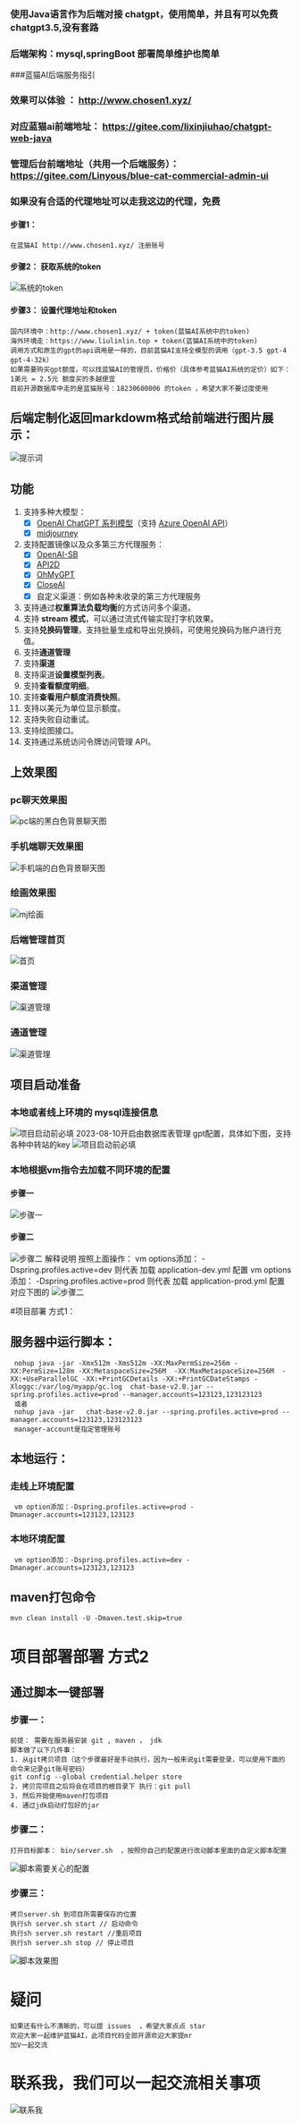 ### 使用Java语言作为后端对接 chatgpt，使用简单，并且有可以免费chatgpt3.5,没有套路
 ### 后端架构：mysql,springBoot 部署简单维护也简单
 ###蓝猫AI后端服务指引
### 效果可以体验 ： http://www.chosen1.xyz/
### 对应蓝猫ai前端地址： https://gitee.com/lixinjiuhao/chatgpt-web-java
### 管理后台前端地址（共用一个后端服务）：https://gitee.com/Linyous/blue-cat-commercial-admin-ui
 ### 如果没有合适的代理地址可以走我这边的代理，免费
 #### 步骤1：
    在蓝猫AI http://www.chosen1.xyz/ 注册账号
 #### 步骤2： 获取系统的token
 ![系统的token](image/config.jpeg)
 
  #### 步骤3： 设置代理地址和token
    国内环境中：http://www.chosen1.xyz/ + token(蓝猫AI系统中的token)
    海外环境走：https://www.liulinlin.top + token(蓝猫AI系统中的token)
    调用方式和原生的gpt的api调用是一样的，目前蓝猫AI支持全模型的调用（gpt-3.5 gpt-4 gpt-4-32k）
    如果需要购买gpt额度，可以找蓝猫AI的管理员，价格价（具体参考蓝猫AI系统的定价）如下：
    1美元 = 2.5元 额度买的多越便宜
    目前开源数据库中走的是蓝猫账号：18230600006 的token ，希望大家不要过度使用 
 
## 后端定制化返回markdowm格式给前端进行图片展示：
![提示词]("url")

## 功能
1. 支持多种大模型：
   + [x] [OpenAI ChatGPT 系列模型](https://platform.openai.com/docs/guides/gpt/chat-completions-api)（支持 [Azure OpenAI API](https://learn.microsoft.com/en-us/azure/ai-services/openai/reference)）
   + [x] [midjourney](https://bigmodel.cn)
2. 支持配置镜像以及众多第三方代理服务：
   + [x] [OpenAI-SB](https://openai-sb.com)
   + [x] [API2D](https://api2d.com/r/197971)
   + [x] [OhMyGPT](https://aigptx.top?aff=uFpUl2Kf)
   + [x] [CloseAI](https://console.closeai-asia.com/r/2412)
   + [x] 自定义渠道：例如各种未收录的第三方代理服务
3. 支持通过**权重算法负载均衡**的方式访问多个渠道。
4. 支持 **stream 模式**，可以通过流式传输实现打字机效果。
5. 支持**兑换码管理**，支持批量生成和导出兑换码，可使用兑换码为账户进行充值。
6. 支持**通道管理**
7. 支持**渠道**
8. 支持渠道**设置模型列表**。
9. 支持**查看额度明细**。
10. 支持**查看用户额度消费快照**。
11. 支持以美元为单位显示额度。
12. 支持失败自动重试。
13. 支持绘图接口。
14. 支持通过系统访问令牌访问管理 API。


## 上效果图
### pc聊天效果图
![pc端的黑白色背景聊天图](image/pc-chat.jpg)
### 手机端聊天效果图
![手机端的白色背景聊天图](image/phone-chat-white.jpg)
### 绘画效果图
![mj绘画](image/draw.jpeg)
### 后端管理首页
![首页](image/后端首页.jpeg)
### 渠道管理
![渠道管理](image/渠道管理.jpeg)
### 通道管理
![渠道管理](image/通道管理.jpeg)


## 项目启动准备
### 本地或者线上环境的 mysql连接信息
![项目启动前必填](image/项目启动前必填.jpeg)
2023-08-10开启由数据库表管理 gpt配置，具体如下图，支持各种中转站的key
![项目启动前必填](image/项目启动前必填1.jpeg)
### 本地根据vm指令去加载不同环境的配置
#### 步骤一
![步骤一](image/idea的vm配置步骤1.jpeg)
#### 步骤二
![步骤二](image/idea的vm配置步骤2.jpeg)
解释说明
按照上面操作：
vm options添加： -Dspring.profiles.active=dev 则代表 加载 application-dev.yml 配置
vm options添加： -Dspring.profiles.active=prod 则代表 加载 application-prod.yml 配置
对应下图的
![步骤二](image/vm配置解释说明.jpeg)

 #项目部署 方式1：
 ## 服务器中运行脚本： 
     nohup java -jar -Xmx512m -Xms512m -XX:MaxPermSize=256m -XX:PermSize=128m -XX:MetaspaceSize=256M  -XX:MaxMetaspaceSize=256M  -XX:+UseParallelGC -XX:+PrintGCDetails -XX:+PrintGCDateStamps -Xloggc:/var/log/myapp/gc.log  chat-base-v2.0.jar --spring.profiles.active=prod --manager.accounts=123123,123123123
     或者
     nohup java -jar   chat-base-v2.0.jar --spring.profiles.active=prod --manager.accounts=123123,123123123
     manager-account是指定管理账号
 ## 本地运行：
 ### 走线上环境配置
     vm option添加：-Dspring.profiles.active=prod -Dmanager.accounts=123123,123123
### 本地环境配置
     vm option添加：-Dspring.profiles.active=dev -Dmanager.accounts=123123,123123

## maven打包命令
    mvn clean install -U -Dmaven.test.skip=true

# 项目部署部署 方式2
## 通过脚本一键部署 
### 步骤一：
    前提： 需要在服务器安装 git , maven ， jdk  
    脚本做了以下几件事：
    1. 从git拷贝项目（这个步骤最好是手动执行，因为一般来说git需要登录，可以使用下面的命令来记录git账号密码）
    git config --global credential.helper store
    2. 拷贝完项目之后将会在项目的根目录下 执行：git pull
    3. 然后开始使用maven打包项目
    4. 通过jdk启动打包好的jar
### 步骤二：
    打开目标脚本： bin/server.sh  ，按照你自己的配置进行改动脚本里面的自定义脚本配置
   ![脚本需要关心的配置](image/脚本配置.jpeg)
### 步骤三：
    拷贝server.sh 到项目所需要保存的位置
    执行sh server.sh start // 启动命令 
    执行sh server.sh restart //重启项目
    执行sh server.sh stop // 停止项目 
   ![脚本效果图](image/脚本启动成功效果图.jpeg)

   
# 疑问
    如果还有什么不清晰的，可以提 issues  ，希望大家点点 star
    欢迎大家一起维护蓝猫AI，此项目代码全部开源欢迎大家提mr
    加V一起交流  

# 联系我，我们可以一起交流相关事项    
![联系我](image/me.jpg )
 
